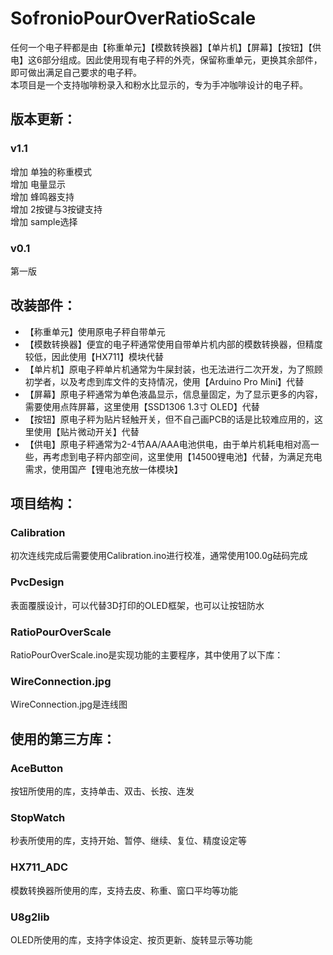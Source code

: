 # SofronioPourOverRatioScale

任何一个电子秤都是由【称重单元】【模数转换器】【单片机】【屏幕】【按钮】【供电】这6部分组成。因此使用现有电子秤的外壳，保留称重单元，更换其余部件，即可做出满足自己要求的电子秤。<br />
本项目是一个支持咖啡粉录入和粉水比显示的，专为手冲咖啡设计的电子秤。<br />
## 版本更新：
### v1.1
增加 单独的称重模式<br />
增加 电量显示<br />
增加 蜂鸣器支持<br />
增加 2按键与3按键支持<br />
增加 sample选择<br />
### v0.1
第一版<br />
## 改装部件：
- 【称重单元】使用原电子秤自带单元<br />
- 【模数转换器】便宜的电子秤通常使用自带单片机内部的模数转换器，但精度较低，因此使用【HX711】模块代替<br />
- 【单片机】原电子秤单片机通常为牛屎封装，也无法进行二次开发，为了照顾初学者，以及考虑到库文件的支持情况，使用【Arduino Pro Mini】代替<br />
- 【屏幕】原电子秤通常为单色液晶显示，信息量固定，为了显示更多的内容，需要使用点阵屏幕，这里使用【SSD1306 1.3寸 OLED】代替<br />
- 【按钮】原电子秤为贴片轻触开关，但不自己画PCB的话是比较难应用的，这里使用【贴片微动开关】代替<br />
- 【供电】原电子秤通常为2-4节AA/AAA电池供电，由于单片机耗电相对高一些，再考虑到电子秤内部空间，这里使用【14500锂电池】代替，为满足充电需求，使用国产【锂电池充放一体模块】<br />
## 项目结构：
### Calibration
初次连线完成后需要使用Calibration.ino进行校准，通常使用100.0g砝码完成<br />
### PvcDesign
表面覆膜设计，可以代替3D打印的OLED框架，也可以让按钮防水<br />
### RatioPourOverScale
RatioPourOverScale.ino是实现功能的主要程序，其中使用了以下库：<br />
### WireConnection.jpg
WireConnection.jpg是连线图<br />
## 使用的第三方库：
### AceButton
按钮所使用的库，支持单击、双击、长按、连发<br />
### StopWatch
秒表所使用的库，支持开始、暂停、继续、复位、精度设定等<br />
### HX711_ADC
模数转换器所使用的库，支持去皮、称重、窗口平均等功能<br />
### U8g2lib
OLED所使用的库，支持字体设定、按页更新、旋转显示等功能<br />
